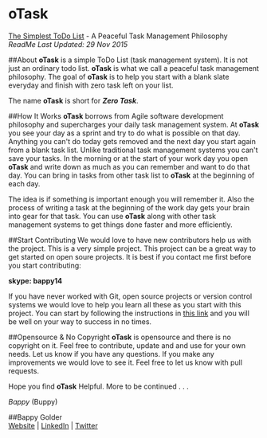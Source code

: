 <!--
GitHub Markdown System:
https://help.github.com/articles/markdown-basics/
https://guides.github.com/features/mastering-markdown/
-->

# oTask
[The Simplest ToDo List](http://bappygolder.github.io/oTask/Project-Source/#/taskView) - A Peaceful Task Management Philosophy <br/> 
*ReadMe Last Updated: 29 Nov 2015*

##About
**oTask** is a simple ToDo List (task management system). It is not just an ordinary todo list. **oTask** is what we call a peaceful task management philosophy. The goal of **oTask** is to help you start with a blank slate everyday and finish with zero task left on your list. 

The name **oTask** is short for ***Zero Task***. 

##How It Works
**oTask** borrows from Agile software development philosophy and supercharges your daily task management system. At **oTask** you see your day as a sprint and try to do what is possible on that day. Anything you can't do today gets removed and the next day you start again from a blank task list. Unlike traditional task management systems you can't save your tasks. In the morning or at the start of your work day you open **oTask** and write down as much as you can remember and want to do that day. You can bring in tasks from other task list to **oTask** at the beginning of each day.

The idea is if something is important enough you will remember it. Also the process of writing a task at the beginning of the work day gets your brain into gear for that task. You can use **oTask** along with other task management systems to get things done faster and more efficiently. 

##Start Contributing
We would love to have new contributors help us with the project. This is a very simple project. This project can be a great way to get started on open soure projects. It is best if you contact me first before you start contributing:

**skype: bappy14**

If you have never worked with Git, open source projects or version control systems we would love to help you learn all these as you start with this project. You can start by following the instructions in [this link](https://github.com/bappygolder/Learn-GitHub-Desktop) and you will be well on your way to success in no times.

##Opensource & No Copyright
**oTask** is opensource and there is no copyright on it. Feel free to contribute, update and and use for your own needs. Let us know if you have any questions. If you make any improvements we would love to see it. Feel free to let us know with pull requests. 

Hope you find **oTask** Helpful.
More to be continued . . .

*Bappy* (Buppy)

##Bappy Golder <br/>
<a href="http://bappygolder.com/">Website</a>  |  <a href="https://github.com/bappygolder">LinkedIn</a> |  <a href="https://au.linkedin.com/in/bappygolder">Twitter</a>